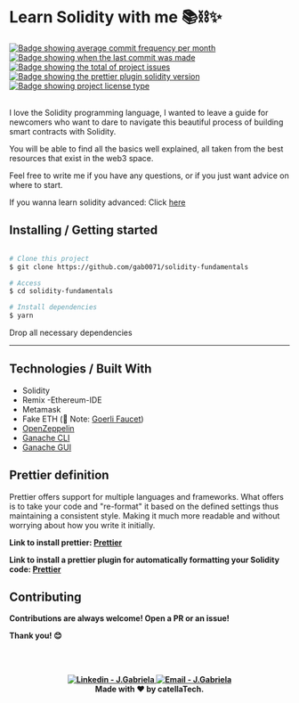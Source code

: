 <h1 aling="center">Learn Solidity with me 📚⛓✨</h1>


<a href="https://github.com/gab0071/solidity-fundamentals/commits/main" target="_blank">
<img src="https://img.shields.io/github/commit-activity/m/gab0071/solidity-fundamentals" alt="Badge showing average commit frequency per month"/>
  </a>

  <a href="https://github.com/gab0071/solidity-fundamentals/commits/main" target="_blank">
    <img src="https://img.shields.io/github/last-commit/gab0071/solidity-fundamentals" alt="Badge showing when the last commit was made"/>
  </a>

  <a href="https://github.com/gab0071/solidity-fundamentals/issues" target="_blank">
    <img src="https://img.shields.io/github/issues/gab0071/solidity-fundamentals" alt="Badge showing the total of project issues"/>
  </a>

  <a href="https://www.npmjs.com/package/prettier-plugin-solidity" target="_blank">
    <img src="https://img.shields.io/badge/prettier%20plugin%20solidity-1.0.0-pink.svg" alt="Badge showing the prettier plugin solidity version"/>
  </a>

  <a href="https://github.com/maurodesouza/profile-readme-generator/blob/master/LICENSE.md" target="_blank">
    <img alt="Badge showing project license type" src="https://img.shields.io/github/license/maurodesouza/profile-readme-generator?color=f85149">
  </a>

  <br>
  <br>

<p> I love the Solidity programming language, I wanted to leave a guide for newcomers who want to dare to navigate this beautiful process of building smart contracts with Solidity.</p>
<p>You will be able to find all the basics well explained, all taken from the best resources that exist in the web3 space.</p>
<p>Feel free to write me if you have any questions, or if you just want advice on where to start.</p>

<p>If you wanna learn solidity advanced: Click <a href="https://github.com/gab0071/solidity-advanced">here</a></p>

<h2> Installing / Getting started </h2>

```bash

# Clone this project
$ git clone https://github.com/gab0071/solidity-fundamentals

# Access
$ cd solidity-fundamentals

# Install dependencies
$ yarn

``` 

<p>Drop all necessary dependencies</p>
<hr>

<h2> Technologies / Built With </h2>

- Solidity
- Remix -Ethereum-IDE
- Metamask
- Fake ETH (🚨 Note: <a href="https://goerlifaucet.com/"> Goerli Faucet</a>)
- <a href="https://www.npmjs.com/package/@openzeppelin/contracts"> OpenZeppelin </a>
- <a href="https://www.npmjs.com/package/ganache?activeTab=readme"> Ganache CLI  </a>
- <a href="https://trufflesuite.com/ganache/"> Ganache GUI  </a>

<h2>Prettier definition </h2>
<p> Prettier offers support for multiple languages and frameworks. What <Prettier> offers is to take your code and "re-format" it based on the defined settings thus maintaining a consistent style. Making it much more readable and without worrying about how you write it initially.</p>

<p> <strong> Link to install prettier: <a href="https://prettier.io/docs/en/install.html">Prettier</a> <strong></p>
<p> <strong> Link to install a prettier plugin for automatically formatting your Solidity code: <a href="https://www.npmjs.com/package/prettier-plugin-solidity">Prettier</a> <strong></p>

<h2>Contributing</h2>

<p> Contributions are always welcome! Open a PR or an issue!</p>

<p> Thank you! 😊 </p>
  
<br>
<br>

<p align="center">
<a href="https://www.linkedin.com/in/blockchain-gabriela-mendes/" target="_blank" >
  <img alt="Linkedin - J.Gabriela" src="https://img.shields.io/badge/Linkedin--%23F8952D?style=social&logo=linkedin">
</a>
<a href="mailto:jeicarm7@gmail.com" target="_blank" >
  <img alt="Email - J.Gabriela" src="https://img.shields.io/badge/Email--%23F8952D?style=social&logo=gmail">
</a> 
<br/>
  Made with ❤️ by <b>catellaTech</b>.
<p/>
